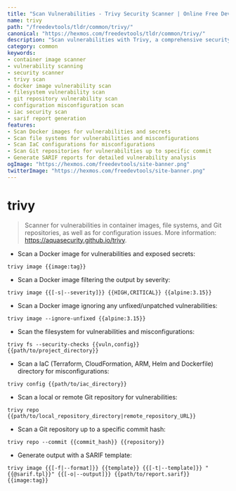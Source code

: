 ```yaml
---
title: "Scan Vulnerabilities - Trivy Security Scanner | Online Free DevTools by Hexmos"
name: trivy
path: "/freedevtools/tldr/common/trivy/"
canonical: "https://hexmos.com/freedevtools/tldr/common/trivy/"
description: "Scan vulnerabilities with Trivy, a comprehensive security scanner for container images and file systems. Identify and fix security issues quickly. Free online tool, no registration required."
category: common
keywords:
- container image scanner
- vulnerability scanning
- security scanner
- trivy scan
- docker image vulnerability scan
- filesystem vulnerability scan
- git repository vulnerability scan
- configuration misconfiguration scan
- iac security scan
- sarif report generation
features:
- Scan Docker images for vulnerabilities and secrets
- Scan file systems for vulnerabilities and misconfigurations
- Scan IaC configurations for misconfigurations
- Scan Git repositories for vulnerabilities up to specific commit
- Generate SARIF reports for detailed vulnerability analysis
ogImage: "https://hexmos.com/freedevtools/site-banner.png"
twitterImage: "https://hexmos.com/freedevtools/site-banner.png"
---
```


# trivy

> Scanner for vulnerabilities in container images, file systems, and Git repositories, as well as for configuration issues.
> More information: <https://aquasecurity.github.io/trivy>.

- Scan a Docker image for vulnerabilities and exposed secrets:

`trivy image {{image:tag}}`

- Scan a Docker image filtering the output by severity:

`trivy image {{[-s|--severity]}} {{HIGH,CRITICAL}} {{alpine:3.15}}`

- Scan a Docker image ignoring any unfixed/unpatched vulnerabilities:

`trivy image --ignore-unfixed {{alpine:3.15}}`

- Scan the filesystem for vulnerabilities and misconfigurations:

`trivy fs --security-checks {{vuln,config}} {{path/to/project_directory}}`

- Scan a IaC (Terraform, CloudFormation, ARM, Helm and Dockerfile) directory for misconfigurations:

`trivy config {{path/to/iac_directory}}`

- Scan a local or remote Git repository for vulnerabilities:

`trivy repo {{path/to/local_repository_directory|remote_repository_URL}}`

- Scan a Git repository up to a specific commit hash:

`trivy repo --commit {{commit_hash}} {{repository}}`

- Generate output with a SARIF template:

`trivy image {{[-f|--format]}} {{template}} {{[-t|--template]}} "{{@sarif.tpl}}" {{[-o|--output]}} {{path/to/report.sarif}} {{image:tag}}`

